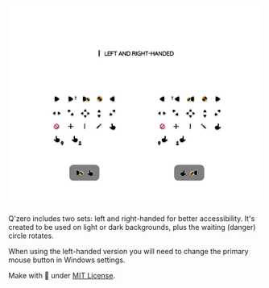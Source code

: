 <p align="center"><picture><img alt="Image to Ico" src="assets/Preview-Page.png"/></picture></p>

Q'zero includes two sets: left and right-handed for better accessibility. It's created to be used on light or dark backgrounds, plus the waiting (danger) circle rotates.

When using the left-handed version you will need to change the primary mouse button in Windows settings.

Make with 🖤 under [MIT License](https://github.com/genesistoxical/qzero-cursor/blob/master/LICENSE).
